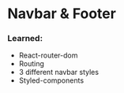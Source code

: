 # Navbar & Footer

### Learned:
* React-router-dom
* Routing
* 3 different navbar styles
* Styled-components